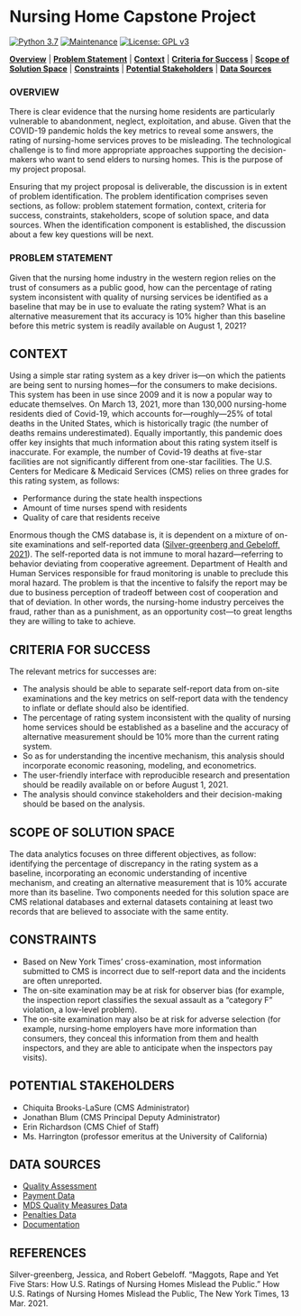 # Nursing Home Capstone Project

[![Python 3.7](https://img.shields.io/badge/python-3.7-blue.svg)](https://www.python.org/downloads/release/python-380/)
[![Maintenance](https://img.shields.io/badge/Maintained%3F-yes-green.svg)](https://github.com/jonahwinninghoff/Springboard/graphs/commit-activity)
[![License: GPL v3](https://img.shields.io/badge/License-GPLv3-blue.svg)](https://www.gnu.org/licenses/gpl-3.0)

**[Overview](#overview)** | **[Problem Statement](#problem)** | **[Context](#context)** | **[Criteria for Success](#criteria)** | **[Scope of Solution Space](#scope)** | **[Constraints](#constraints)** | **[Potential Stakeholders](#stakeholders)** | **[Data Sources](#sources)**


### OVERVIEW <a id='overview'></a>

There is clear evidence that the nursing home residents are particularly vulnerable to abandonment, neglect, exploitation, and abuse. Given that the COVID-19 pandemic holds the key metrics to reveal some answers, the rating of nursing-home services proves to be misleading. The technological challenge is to find more appropriate approaches supporting the decision-makers who want to send elders to nursing homes. This is the purpose of my project proposal.

Ensuring that my project proposal is deliverable, the discussion is in extent of  problem identification. The problem identification comprises seven sections, as follow: problem statement formation, context, criteria for success, constraints, stakeholders, scope of solution space, and data sources. When the identification component is established, the discussion about a few key questions will be next.

### PROBLEM STATEMENT <a id='problem'></a>

Given that the nursing home industry in the western region relies on the trust of consumers as a public good, how can the percentage of rating system inconsistent with quality of nursing services be identified as a baseline that may be in use to evaluate the rating system? What is an alternative measurement that its accuracy is 10% higher than this baseline before this metric system is readily available on August 1, 2021?

## CONTEXT <a id='context'></a>

Using a simple star rating system as a key driver is—on which the patients are being sent to nursing homes—for the consumers to make decisions. This system has been in use since 2009 and it is now a popular way to educate themselves. On March 13, 2021, more than 130,000 nursing-home residents died of Covid-19, which accounts for—roughly—25% of total deaths in the United States, which is historically tragic (the number of deaths remains underestimated). Equally importantly, this pandemic does offer key insights that much information about this rating system itself is inaccurate. For example, the number of Covid-19 deaths at five-star facilities are not significantly different from one-star facilities. The U.S. Centers for Medicare & Medicaid Services (CMS) relies on three grades for this rating system, as follows: 

- Performance during the state health inspections
- Amount of time nurses spend with residents
- Quality of care that residents receive

Enormous though the CMS database is, it is dependent on a mixture of on-site examinations and self-reported data ([Silver-greenberg and Gebeloff, 2021](#reference)). The self-reported data is not immune to moral hazard—referring to behavior deviating from cooperative agreement. Department of Health and Human Services responsible for fraud monitoring is unable to preclude this moral hazard. The problem is that the incentive to falsify the report may be due to business perception of tradeoff between cost of cooperation and that of deviation. In other words, the nursing-home industry perceives the fraud, rather than as a punishment, as an opportunity cost—to great lengths they are willing to take to achieve.


## CRITERIA FOR SUCCESS <a id='criteria'></a>

The relevant metrics for successes are:

- The analysis should be able to separate self-report data from on-site examinations and the key metrics on self-report data with the tendency to inflate or deflate should also be identified.
-	The percentage of rating system inconsistent with the quality of nursing home services should be established as a baseline and the accuracy of alternative measurement should be 10% more than the current rating system.
-	So as for understanding the incentive mechanism, this analysis should incorporate economic reasoning, modeling, and econometrics.
-	The user-friendly interface with reproducible research and presentation should be readily available on or before August 1, 2021.
-	The analysis should convince stakeholders and their decision-making should be based on the analysis. 

## SCOPE OF SOLUTION SPACE <a id = 'scope'></a>

The data analytics focuses on three different objectives, as follow: identifying the percentage of discrepancy in the rating system as a baseline, incorporating an economic understanding of incentive mechanism, and creating an alternative measurement that is 10% accurate more than its baseline. Two components needed for this solution space are CMS relational databases and external datasets containing at least two records that are believed to associate with the same entity.

## CONSTRAINTS <a id = 'constraints'></a>

-	Based on New York Times’ cross-examination, most information submitted to CMS is incorrect due to self-report data and the incidents are often unreported.
-	The on-site examination may be at risk for observer bias (for example, the inspection report classifies the sexual assault as a “category F” violation, a low-level problem).
-	The on-site examination may also be at risk for adverse selection (for example, nursing-home employers have more information than consumers, they conceal this information from them and health inspectors, and they are able to anticipate when the inspectors pay visits).

## POTENTIAL STAKEHOLDERS <a id = 'stakeholders'></a>

-	Chiquita Brooks-LaSure (CMS Administrator)
- Jonathan Blum (CMS Principal Deputy Administrator)
-	Erin Richardson (CMS Chief of Staff)
-	Ms. Harrington (professor emeritus at the University of California)

## DATA SOURCES <a id = 'sources'></a>

- [Quality Assessment](https://www.cms.gov/Medicare/Quality-Initiatives-Patient-Assessment-Instruments/NursingHomeQualityInits/Staffing-Data-Submission-PBJ)
- [Payment Data](https://data.cms.gov/browse?q=daily+nurse+staffing)
- [MDS Quality Measures Data](https://data.cms.gov/provider-data/dataset/djen-97ju)
- [Penalties Data](https://data.cms.gov/provider-data/dataset/g6vv-u9sr)
- [Documentation](https://data.cms.gov/Special-Programs-Initiatives-Long-Term-Care-Facili/PBJ-Public-Use-Files-Data-Documentation/ygny-gzks)

## REFERENCES <a id = "reference"></a>

Silver-greenberg, Jessica, and Robert Gebeloff. “Maggots, Rape and Yet Five Stars: How U.S. Ratings of Nursing Homes Mislead the Public.” How U.S. Ratings of Nursing Homes Mislead the Public, The New York Times, 13 Mar. 2021. <a id = 'silver-greenberg'></a>
